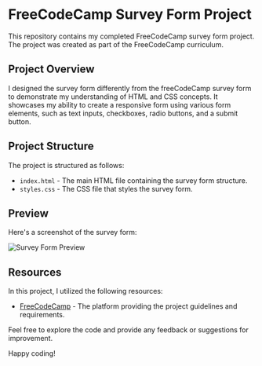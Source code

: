 # FreeCodeCamp Survey Form Project

This repository contains my completed FreeCodeCamp survey form project. The project was created as part of the FreeCodeCamp curriculum.

## Project Overview

I designed the survey form differently from the freeCodeCamp survey form to demonstrate my understanding of HTML and CSS concepts. It showcases my ability to create a responsive form using various form elements, such as text inputs, checkboxes, radio buttons, and a submit button.

## Project Structure

The project is structured as follows:

- `index.html` - The main HTML file containing the survey form structure.
- `styles.css` - The CSS file that styles the survey form.

## Preview

Here's a screenshot of the survey form:

![Survey Form Preview]()


## Resources

In this project, I utilized the following resources:

- [FreeCodeCamp](https://www.freecodecamp.org/) - The platform providing the project guidelines and requirements.

Feel free to explore the code and provide any feedback or suggestions for improvement.

Happy coding!